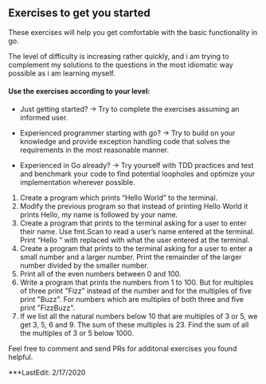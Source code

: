 ## Exercises to get you started
These exercises will help you get comfortable with
the basic functionality in go. 

The level of difficulty is increasing rather quickly, and i am trying to 
complement my solutions to the questions in the most idiomatic way possible as i am 
learning myself.

#### Use the exercises according to your level:
- Just getting started? -> Try to complete the exercises assuming an informed user.

- Experienced programmer starting with go? -> Try to build on your knowledge and provide exception
handling code that solves the requirements in the most reasonable manner. 

- Experienced in Go already? -> Try yourself with TDD practices and test and benchmark your code
to find potential loopholes and optimize your implementation wherever possible.

1. Create a program which prints “Hello World” to the terminal.
2. Modify the previous program so that instead of printing Hello World it prints Hello, my name is followed by your name.
3. Create a program that prints to the terminal asking for a user to enter their name. Use fmt.Scan to read a user’s name entered at the terminal. Print “Hello <NAME>” with <NAME> replaced with what the user entered at the terminal.
4. Create a program that prints to the terminal asking for a user to enter a small number and a larger number. Print the remainder of the larger number divided by the smaller number.
5. Print all of the even numbers between 0 and 100.
6. Write a program that prints the numbers from 1 to 100. But for multiples of three print "Fizz" instead of the number and for the multiples of five print "Buzz". For numbers which are multiples of both three and five print "FizzBuzz".
7. If we list all the natural numbers below 10 that are multiples of 3 or 5, we get 3, 5, 6 and 9. The sum of these multiples is 23. Find the sum of all the multiples of 3 or 5 below 1000.

Feel free to comment and send PRs for additonal exercises you found helpful.

***LastEdit: 2/17/2020
